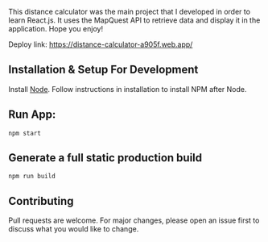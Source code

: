 
This distance calculator was the main project that I developed in order to learn React.js. It uses the MapQuest API to retrieve data and display it in the application. Hope you enjoy!

Deploy link: https://distance-calculator-a905f.web.app/

## Installation & Setup For Development

Install [Node](https://nodejs.org/en/). Follow instructions in installation to install NPM after Node.

## Run App: 
   ```
  npm start
  ```
## Generate a full static production build
  ```
  npm run build
  ```
## Contributing
Pull requests are welcome. For major changes, please open an issue first to discuss what you would like to change.



